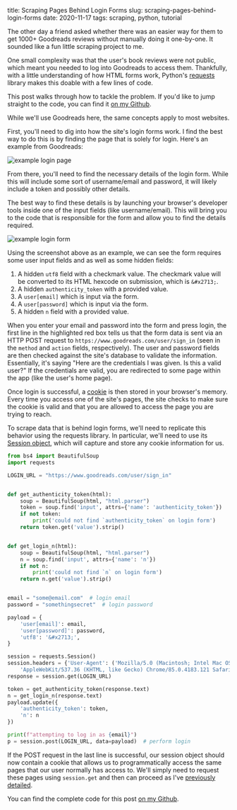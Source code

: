 title: Scraping Pages Behind Login Forms
slug: scraping-pages-behind-login-forms
date: 2020-11-17
tags: scraping, python, tutorial

The other day a friend asked whether there was an easier way for them to get 1000+ Goodreads reviews without manually doing it one-by-one. It sounded like a fun little scraping project to me.

One small complexity was that the user's book reviews were not public, which meant you needed to log into Goodreads to access them. Thankfully, with a little understanding of how HTML forms work, Python's [requests](https://requests.readthedocs.io/en/master/) library makes this doable with a few lines of code.

This post walks through how to tackle the problem. If you'd like to jump straight to the code, you can find it [on my Github](https://github.com/gjreda/goodreads-reviews).

While we'll use Goodreads here, the same concepts apply to most websites.

First, you'll need to dig into how the site's login forms work. I find the best way to do this is by finding the page that is solely for login. Here's an example from Goodreads:

![example login page](/images/goodreads-login-page.png)

From there, you'll need to find the necessary details of the login form. While this will include some sort of username/email and password, it will likely include a token and possibly other details.

The best way to find these details is by launching your browser's developer tools inside one of the input fields (like username/email). This will bring you to the code that is responsible for the form and allow you to find the details required.

![example login form](/images/goodreads-login-form.png)

Using the screenshot above as an example, we can see the form requires some user input fields and as well as some hidden fields:

1. A hidden `utf8` field with a checkmark value. The checkmark value will be converted to its HTML hexcode on submission, which is `&#x2713;`.
2. A hidden `authenticity_token` with a provided value.
3. A `user[email]` which is input via the form.
4. A `user[password]` which is input via the form.
5. A hidden `n` field with a provided value.

When you enter your email and password into the form and press login, the first line in the highlighted red box tells us that the form data is sent via an HTTP POST request to `https://www.goodreads.com/user/sign_in` (seen in the `method` and `action` fields, respectively). The user and password fields are then checked against the site's database to validate the information. Essentially, it's saying "Here are the credentials I was given. Is this a valid user?" If the credentials are valid, you are redirected to some page within the app (like the user's home page).

Once login is successful, a [cookie](https://en.wikipedia.org/wiki/HTTP_cookie) is then stored in your browser's memory. Every time you access one of the site's pages, the site checks to make sure the cookie is valid and that you are allowed to access the page you are trying to reach.

To scrape data that is behind login forms, we'll need to replicate this behavior using the requests library. In particular, we'll need to use its [Session object](https://requests.readthedocs.io/en/master/user/advanced/#session-objects), which will capture and store any cookie information for us.

```python
from bs4 import BeautifulSoup
import requests

LOGIN_URL = "https://www.goodreads.com/user/sign_in"


def get_authenticity_token(html):
    soup = BeautifulSoup(html, "html.parser")
    token = soup.find('input', attrs={'name': 'authenticity_token'})
    if not token:
        print('could not find `authenticity_token` on login form')
    return token.get('value').strip()


def get_login_n(html):
    soup = BeautifulSoup(html, "html.parser")
    n = soup.find('input', attrs={'name': 'n'})
    if not n:
        print('could not find `n` on login form')
    return n.get('value').strip()


email = "some@email.com"  # login email
password = "somethingsecret"  # login password

payload = {
    'user[email]': email,
    'user[password]': password,
    'utf8': '&#x2713;',
}

session = requests.Session()
session.headers = {'User-Agent': ('Mozilla/5.0 (Macintosh; Intel Mac OS X 10_15_7) '
    'AppleWebKit/537.36 (KHTML, like Gecko) Chrome/85.0.4183.121 Safari/537.36')}
response = session.get(LOGIN_URL)

token = get_authenticity_token(response.text)
n = get_login_n(response.text)
payload.update({
    'authenticity_token': token,
    'n': n
})

print(f"attempting to log in as {email}")
p = session.post(LOGIN_URL, data=payload)  # perform login
```

If the POST request in the last line is successful, our session object should now contain a cookie that allows us to programmatically access the same pages that our user normally has access to. We'll simply need to request these pages using `session.get` and then can proceed as I've [previously detailed](/2013/03/03/web-scraping-101-with-python/).

You can find the complete code for this post [on my Github](https://github.com/gjreda/goodreads-reviews).